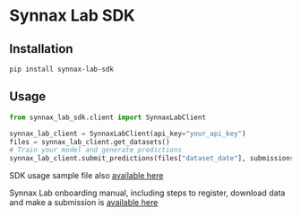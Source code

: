 # Synnax Lab SDK

## Installation

```Shell
pip install synnax-lab-sdk
```

## Usage

```Python
from synnax_lab_sdk.client import SynnaxLabClient

synnax_lab_client = SynnaxLabClient(api_key="your_api_key")
files = synnax_lab_client.get_datasets()
# Train your model and generate predictions
synnax_lab_client.submit_predictions(files["dataset_date"], submissions_path)
```

SDK usage sample file also [available here](https://github.com/synnax-ai/synnax-lab-sdk/blob/master/samples/main.py)

Synnax Lab onboarding manual, including steps to register, download data and make a submission is [available here](https://github.com/synnax-ai/synnax-lab-sdk/blob/master/tutorials/onboarding_manual.ipynb)
